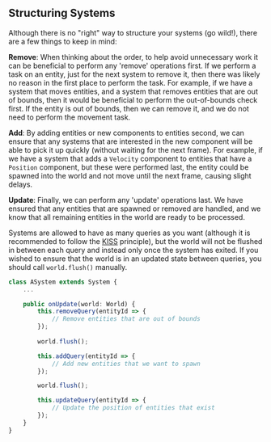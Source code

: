 ## Structuring Systems

Although there is no "right" way to structure your systems (go wild!), there are a few things to keep in mind:

**Remove**: When thinking about the order, to help avoid unnecessary work it can be beneficial to perform any 'remove' operations first. If we perform a task on an entity, just for the next system to remove it, then there was likely no reason in the first place to perform the task. For example, if we have a system that moves entities, and a system that removes entities that are out of bounds, then it would be beneficial to perform the out-of-bounds check first. If the entity is out of bounds, then we can remove it, and we do not need to perform the movement task.

**Add**: By adding entities or new components to entities second, we can ensure that any systems that are interested in the new component will be able to pick it up quickly (without waiting for the next frame). For example, if we have a system that adds a `Velocity` component to entities that have a `Position` component, but these were performed last, the entity could be spawned into the world and not move until the next frame, causing slight delays.

**Update**: Finally, we can perform any 'update' operations last. We have ensured that any entities that are spawned or removed are handled, and we know that all remaining entities in the world are ready to be processed.

Systems are allowed to have as many queries as you want (although it is recommended to follow the [KISS](https://www.freecodecamp.org/news/keep-it-simple-stupid-how-to-use-the-kiss-principle-in-design/) principle), but the world will not be flushed in between each query and instead only once the system has exited. If you wished to ensure that the world is in an updated state between queries, you should call `world.flush()` manually.

```ts
class ASystem extends System {
    ...

    public onUpdate(world: World) {
        this.removeQuery(entityId => {
            // Remove entities that are out of bounds
        });
        
        world.flush();

        this.addQuery(entityId => {
            // Add new entities that we want to spawn
        });

        world.flush();

        this.updateQuery(entityId => {
            // Update the position of entities that exist
        });
    }
}
```